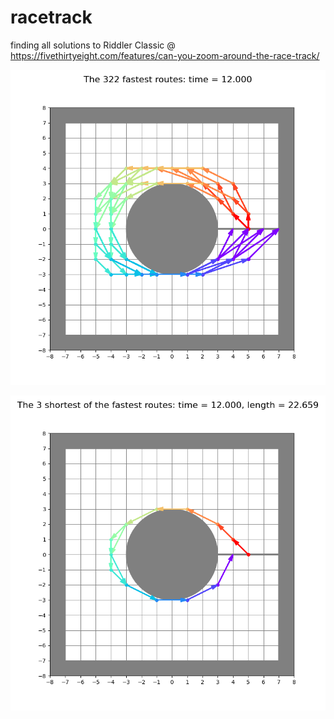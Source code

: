 # racetrack
finding all solutions to Riddler Classic @ https://fivethirtyeight.com/features/can-you-zoom-around-the-race-track/

![figure showing all the fastest routes](https://github.com/stefperf/racetrack/blob/main/Fastest_routes.png)

![figure showing all the shortest of the fastest routes](https://github.com/stefperf/racetrack/blob/main/Shortest_fastest_routes.png)
